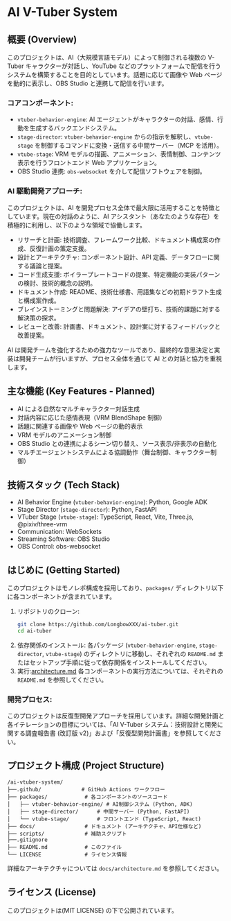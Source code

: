 # AI V-Tuber System

## 概要 (Overview)

このプロジェクトは、AI（大規模言語モデル）によって制御される複数の V-Tuber キャラクターが対話し、YouTube
などのプラットフォームで配信を行うシステムを構築することを目的としています。話題に応じて画像や Web ページを動的に表示し、OBS
Studio と連携して配信を行います。

### コアコンポーネント:

- `vtuber-behavior-engine`: AI エージェントがキャラクターの対話、感情、行動を生成するバックエンドシステム。
- `stage-director`: `vtuber-behavior-engine` からの指示を解釈し、`vtube-stage` を制御するコマンドに変換・送信する中間サーバー（MCP
  を活用）。
- `vtube-stage`: VRM モデルの描画、アニメーション、表情制御、コンテンツ表示を行うフロントエンド Web アプリケーション。
- OBS Studio 連携: `obs-websocket` を介して配信ソフトウェアを制御。

### AI 駆動開発アプローチ:

このプロジェクトは、AI を開発プロセス全体で最大限に活用することを特徴としています。現在の対話のように、AI
アシスタント（あなたのような存在）を積極的に利用し、以下のような領域で協働します。

- リサーチと計画: 技術調査、フレームワーク比較、ドキュメント構成案の作成、反復計画の策定支援。
- 設計とアーキテクチャ: コンポーネント設計、API 定義、データフローに関する議論と提案。
- コード生成支援: ボイラープレートコードの提案、特定機能の実装パターンの検討、技術的概念の説明。
- ドキュメント作成: README、技術仕様書、用語集などの初期ドラフト生成と構成案作成。
- ブレインストーミングと問題解決: アイデアの壁打ち、技術的課題に対する解決策の探求。
- レビューと改善: 計画書、ドキュメント、設計案に対するフィードバックと改善提案。

AI は開発チームを強化するための強力なツールであり、最終的な意思決定と実装は開発チームが行いますが、プロセス全体を通じて AI
との対話と協力を重視します。

## 主な機能 (Key Features - Planned)

- AI による自然なマルチキャラクター対話生成
- 対話内容に応じた感情表現（VRM BlendShape 制御）
- 話題に関連する画像や Web ページの動的表示
- VRM モデルのアニメーション制御
- OBS Studio との連携によるシーン切り替え、ソース表示/非表示の自動化
- マルチエージェントシステムによる協調動作（舞台制御、キャラクター制御）

## 技術スタック (Tech Stack)

- AI Behavior Engine (`vtuber-behavior-engine`): Python, Google ADK
- Stage Director (`stage-director`): Python, FastAPI
- VTuber Stage (`vtube-stage`): TypeScript, React, Vite, Three.js, @pixiv/three-vrm
- Communication: WebSockets
- Streaming Software: OBS Studio
- OBS Control: obs-websocket

## はじめに (Getting Started)

このプロジェクトはモノレポ構成を採用しており、`packages/` ディレクトリ以下に各コンポーネントが含まれています。

1. リポジトリのクローン:
   ```bash
   git clone https://github.com/LongbowXXX/ai-tuber.git
   cd ai-tuber
   ```
2. 依存関係のインストール:
   各パッケージ (`vtuber-behavior-engine`, `stage-director`, `vtube-stage`) のディレクトリに移動し、それぞれの
   `README.md` またはセットアップ手順に従って依存関係をインストールしてください。
3. 実行:[architecture.md](docs/architecture.md)
   各コンポーネントの実行方法については、それぞれの `README.md` を参照してください。

### 開発プロセス:

このプロジェクトは反復型開発アプローチを採用しています。詳細な開発計画と各イテレーションの目標については、「AI V-Tuber
システム：技術設計と開発に関する調査報告書 (改訂版 v2)」および「反復型開発計画書」を参照してください。

## プロジェクト構成 (Project Structure)

```
/ai-vtuber-system/
├──.github/             # GitHub Actions ワークフロー
├── packages/            # 各コンポーネントのソースコード
│   ├── vtuber-behavior-engine/ # AI制御システム (Python, ADK)
│   ├── stage-director/      # 中間サーバー (Python, FastAPI)
│   └── vtube-stage/         # フロントエンド (TypeScript, React)
├── docs/                # ドキュメント (アーキテクチャ、API仕様など)
├── scripts/             # 補助スクリプト
├──.gitignore
├── README.md            # このファイル
└── LICENSE              # ライセンス情報
```

詳細なアーキテクチャについては `docs/architecture.md` を参照してください。

## ライセンス (License)

このプロジェクトは(MIT LICENSE) の下で公開されています。
